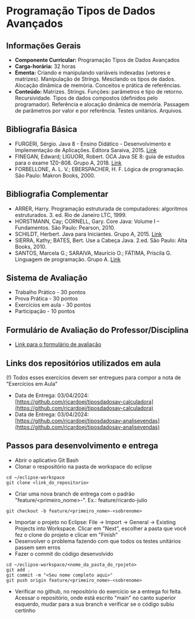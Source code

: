 # Programação Tipos de Dados Avançados

## Informações Gerais
- **Componente Curricular:** Programação Tipos de Dados Avançados
- **Carga-horária:** 32 horas
- **Ementa:** Criando e manipulando variáveis indexadas (vetores e matrizes). Manipulação de Strings. Mesclando os tipos de dados. Alocação dinâmica de memória. Conceitos e prática de referências.
- **Conteúdo:** Matrizes. Strings. Funções: parâmetros e tipo de retorno. Recursividade. Tipos de dados compostos (definidos pelo programador). Referência e alocação dinâmica de memória. Passagem de parâmetros por valor e por referência. Testes unitários. Arquivos.

## Bibliografia Básica
- FURGERI, Sérgio. Java 8 - Ensino Didático - Desenvolvimento e Implementação de Aplicações. Editora Saraiva, 2015. [Link](https://integrada.minhabiblioteca.com.br/#/books/9788536519340/)
- FINEGAN, Edward; LIGUORI, Robert. OCA Java SE 8: guia de estudos para o exame 1Z0-808. Grupo A, 2018. [Link](https://integrada.minhabiblioteca.com.br/#/books/9788582604779/)
- FORBELLONE, A. L. V.; EBERSPACHER, H. F. Lógica de programação. São Paulo: Makron Books, 2000. 

## Bibliografia Complementar
- ARRER, Harry. Programação estruturada de computadores: algoritmos estruturados. 3. ed. Rio de Janeiro LTC, 1999. 
- HORSTMANN, Cay; CORNELL, Gary. Core Java: Volume I – Fundamentos. São Paulo: Pearson, 2010. 
- SCHILDT, Herbert. Java para Iniciantes. Grupo A, 2015. [Link](https://integrada.minhabiblioteca.com.br/#/books/9788582603376/)
- SIERRA, Kathy; BATES, Bert. Use a Cabeça Java. 2.ed. São Paulo: Alta Books, 2010. 
- SANTOS, Marcela G.; SARAIVA, Maurício O.; FÁTIMA, Priscila G. Linguagem de programação. Grupo A. [Link](https://integrada.minhabiblioteca.com.br/#/books/9788595024984/)

## Sistema de Avaliação
- Trabalho Prático - 30 pontos
- Prova Prática - 30 pontos
- Exercícios em aula - 30 pontos
- Participação - 10 pontos

## Formulário de Avaliação do Professor/Disciplina
- [Link para o formulário de avaliação](https://forms.gle/VsXj3GuBgqW8aMTm6)

## Links dos repositórios utilizados em aula
(!) Todos esses exercícios devem ser entregues para compor a nota de "Exercícios em Aula"
- Data de Entrega: 03/04/2024: [https://github.com/ricardoej/tiposdadosav-calculadora](https://github.com/ricardoej/tiposdadosav-calculadora)
- Data de Entrega: 03/04/2024: [https://github.com/ricardoej/tiposdadosav-analisevendas](https://github.com/ricardoej/tiposdadosav-analisevendas)

## Passos para desenvolvimento e entrega
- Abrir o aplicativo Git Bash
- Clonar o respositório na pasta de workspace do eclipse
```
cd ~/eclipse-workspace
git clone <link_do_repositorio>
```
- Criar uma nova branch de entrega com o padrão "feature/<primeiro_nome>-<sobrenome>". Ex.: feature/ricardo-julio
```
git checkout -b feature/<primeiro_nome>-<sobrenome>
```
- Importar o projeto no Eclipse: File -> Import -> General -> Existing Projects into Workspace. Clicar em "Next", escolher a pasta que você fez o clone do projeto e clicar em "Finish"
- Desenvolver o problema fazendo com que todos os testes unitários passem sem erros
- Fazer o commit do código desenvolvido
```
cd ~/eclipse-workspace/<nome_da_pasta_do_rpojeto>
git add .
git commit -m "<Seu nome completo aqui>"
git push origin feature/<primeiro_nome>-<sobrenome>
```
- Verificar no github, no repositório do exercício se a entrega foi feita. Acessar o repositório, onde está escrito "main" no canto superior esquerdo, mudar para a sua branch e verificar se o código subiu certinho
